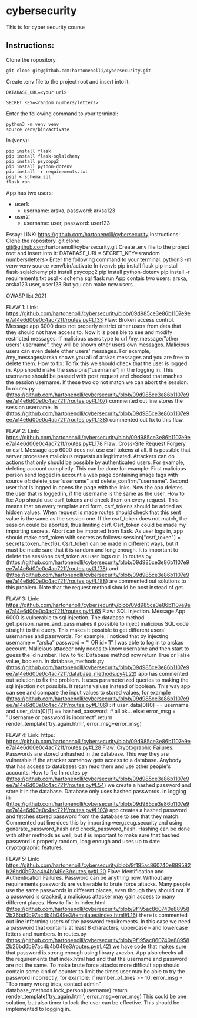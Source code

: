 # cybersecurity

This is for cyber security course

## Instructions:

Clone the ropository.

    git clone git@github.com:hartonenolli/cybersecurity.git

Create .env file to the project root and insert into it:

    DATABASE_URL=<your url>
    
    SECRET_KEY=<random numbers/letters>

Enter the following command to your terminal:

    python3 -m venv venv
    source venv/bin/activate

In (venv):

    pip install flask
    pip install flask-sqlalchemy
    pip install psycopg2
    pip install python-dotenv
    pip install -r requirements.txt
    psql < schema.sql
    flask run

App has two users:
 - user1:
     - username: arska, password: arksa123
 - user2:
     - username: user, password: user123     


Essay:
LINK: https://github.com/hartonenolli/cybersecurity Instructions: Clone the ropository. git clone git@github.com:hartonenolli/cybersecurity.git Create .env file to the project root and insert into it: DATABASE_URL=<your url> SECRET_KEY=<random numbers/letters> Enter the following command to your terminal: python3 -m venv venv source venv/bin/activate In (venv): pip install flask pip install flask-sqlalchemy pip install psycopg2 pip install python-dotenv pip install -r requirements.txt psql < schema.sql flask run App contais two users: arska, arska123 user, user123 But you can make new users 

OWASP list 2021

FLAW 1: Link: https://github.com/hartonenolli/cybersecurity/blob/09d985ce3e86b1107e9ee7a14e6d00e0c4ac721f/routes.py#L133
Flaw: Broken access control. Message app 6000 does not properly restrict other users from data that they should not have access to. Now it is possible to see and modify restricted messages. If malicious users type to url /my_message/”other users' username”, they will be shown other users own messages. Malicious users can even delete other users' messages. For example, /my_messages/arska shows you all of arskas messages and you are free to delete them. 
How to fix: To fix this we should check that the user is logged in. App should make the sessions[“username”] in the logging in. This username should be passed with post request and checked that maches the session username. If these two do not match we can abort the session. In routes.py (https://github.com/hartonenolli/cybersecurity/blob/09d985ce3e86b1107e9ee7a14e6d00e0c4ac721f/routes.py#L107) commented out line stores the session username. In (https://github.com/hartonenolli/cybersecurity/blob/09d985ce3e86b1107e9ee7a14e6d00e0c4ac721f/routes.py#L138) commented out fix to this flaw.

FLAW 2: Link: https://github.com/hartonenolli/cybersecurity/blob/09d985ce3e86b1107e9ee7a14e6d00e0c4ac721f/routes.py#L178
Flaw: Cross-Site Request Forgery or csrf. Message app 6000 does not use csrf tokens at all. It is possible that server processes malicious requests as legitimated. Attackers can do actions that only should be possible by authenticated users. For example, deleting account complietly. This can be done for example:
First malicious person send logged in account a web page containing image tags with source of: delete_user”username” and delete_confirm/”username”.
Second user that is logged in opens the page with the links. Now the app deletes the user that is logged in, if the username is the same as the user.
How to fix: App should use csrf_tokens and check them on every request. This means that on every template and form, csrf_tokens should be added as hidden values. When request is made routes should check that this sent value is the same as the session one. If the csrf_token does not match, the session could be aborted, thus limiting csrf. Csrf_token could be made my importing secrets. Abort can be imported from flask. As user logs in, app should make csrf_token with secrets as follows: session["csrf_token"] = secrets.token_hex(16). Csrf_token can be made in different ways, but it must be made sure that it is random and long enough. It is important to delete the sessions csrf_token as user logs out. In routes.py (https://github.com/hartonenolli/cybersecurity/blob/09d985ce3e86b1107e9ee7a14e6d00e0c4ac721f/routes.py#L178) and (https://github.com/hartonenolli/cybersecurity/blob/09d985ce3e86b1107e9ee7a14e6d00e0c4ac721f/routes.py#L188) are commented out solutions to this problem. Note that the request method should be post instead of get.

FLAW 3: Link: https://github.com/hartonenolli/cybersecurity/blob/09d985ce3e86b1107e9ee7a14e6d00e0c4ac721f/routes.py#L65
Flaw: SQL injection. Message App 6000 is vulnerable to sql injection. The database method get_person_name_and_pass makes it possible to inject malicious SQL code straight to the query. This makes it possible to get different users' usernames and passwords. For example, I noticed that by injecting:
	username = “arska”
	password = “’ OR id=’1”
I was able to log in to arskas account. Malicious attaccer only needs to know username and then start to guess the id number.
How to fix: Database method now return True or False value, boolean. In database_methods.py (https://github.com/hartonenolli/cybersecurity/blob/09d985ce3e86b1107e9ee7a14e6d00e0c4ac721f/database_methods.py#L22) app has commented out solution to fix the problem. It uses parameterized queries to making the sql injection not possible. It returns values instead of boolean. This way app can see and compare the input values to stored values, for example (https://github.com/hartonenolli/cybersecurity/blob/09d985ce3e86b1107e9ee7a14e6d00e0c4ac721f/routes.py#L106) : 
if user_data[0][0] == username and user_data[0][1] == hashed_password:
	# all ok…
else:
     error_msg = "Username or password is incorrect"
     return render_template('try_again.html', error_msg=error_msg)

FLAW 4: Link: https: https://github.com/hartonenolli/cybersecurity/blob/09d985ce3e86b1107e9ee7a14e6d00e0c4ac721f/routes.py#L28
Flaw: Cryptographic Failures. Passwords are stored unhashed in the database. This way they are vulnerable if the attacker somehow gets access to a database. Anybody that has access to databases can read them and use other people's accounts. 
How to fix: In routes.py (https://github.com/hartonenolli/cybersecurity/blob/09d985ce3e86b1107e9ee7a14e6d00e0c4ac721f/routes.py#L54) we create a hashed password and store it in the database. Database only uses hashed passwords. In logging in (https://github.com/hartonenolli/cybersecurity/blob/09d985ce3e86b1107e9ee7a14e6d00e0c4ac721f/routes.py#L103) app creates a hashed password and fetches stored password from the database to see that they match. Commented out line does this by importing  wergzeug.security and using generate_password_hash and check_password_hash. Hashing can be done with other methods as well, but it is important to make sure that hashed password is properly random, long enough and uses up to date cryptographic features. 

FLAW 5: Link: https://github.com/hartonenolli/cybersecurity/blob/9f195ac860740e889582b26bd0b97ac4b4b049e3/routes.py#L20
Flaw: Identification and Authentication Failures. Password can be anything now. Without any requirements passwords are vulnerable to brute force attacks. Many people use the same passwords in different places, even though they should not. If a password is cracked, a malicious attacker may gain access to many different places. 
How to fix: In index.html (https://github.com/hartonenolli/cybersecurity/blob/9f195ac860740e889582b26bd0b97ac4b4b049e3/templates/index.html#L16)
 there is commented out line informing users of the password requirements. In this case we need a password that contains at least 8 characters, uppercase – and lowercase letters and numbers. In routes.py (https://github.com/hartonenolli/cybersecurity/blob/9f195ac860740e889582b26bd0b97ac4b4b049e3/routes.py#L42) we have code that makes sure that password is strong enough using library zxcvbn. App also checks all the requirements that index.html had and that the username and password are not the same. To make brute force attacks more difficult app should contain some kind of counter to limit the times user may be able to try the password incorrectly, for example:
if number_of_tries >= 10:
	error_msg = “Too many wrong tries, contact admin”
	database_methods.lock_person(username)
	return render_template('try_again.html', error_msg=error_msg)
This could be one solution, but also timer to lock the user can be effective. This should be implemented to logging in.
